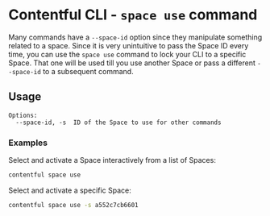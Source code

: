 # Contentful CLI - `space use` command

Many commands have a `--space-id` option since they manipulate something related
to a space. Since it is very unintuitive to pass the Space ID every time, you can
use the `space use` command to lock your CLI to a specific Space. That one will
be used till you use another Space or pass a different `--space-id` to a subsequent
command.

## Usage

```
Options:
  --space-id, -s  ID of the Space to use for other commands
```


### Examples

Select and activate a Space interactively from a list of Spaces:
```sh
contentful space use
```

Select and activate a specific Space:
```sh
contentful space use -s a552c7cb6601
```
